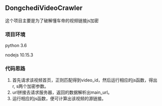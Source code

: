 ## DongchediVideoCrawler
这个项目主要是为了破解懂车帝的视频链接js加密

### 项目环境
python  3.6

nodejs 10.15.3

### 代码思路
1. 首先请求该视频首页，正则匹配得到video_id，然后运行相应的js函数，得出r, s两个加密参数。
2. url拼接去请求服务器，返回的数据解析出main_url。
3. 运行相应的js函数，便可计算出该视频的源链接。

